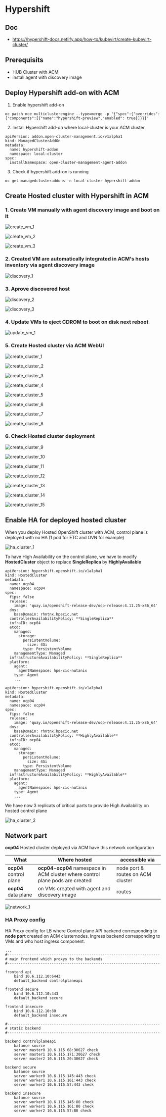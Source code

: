 # Hypershift

## Doc

- https://hypershift-docs.netlify.app/how-to/kubevirt/create-kubevirt-cluster/


## Prerequisits

* HUB Cluster with ACM
* install agent with discovery image

## Deploy Hypershift add-on with ACM

1. Enable hypershift add-on

```
oc patch mce multiclusterengine --type=merge -p '{"spec":{"overrides":{"components":[{"name":"hypershift-preview","enabled": true}]}}}'
```

2. Install Hypershift add-on where local-cluster is your ACM cluster

```
apiVersion: addon.open-cluster-management.io/v1alpha1
kind: ManagedClusterAddOn
metadata:
  name: hypershift-addon
  namespace: local-cluster
spec:
  installNamespace: open-cluster-management-agent-addon
```

3. Check if hypershift add-on is running

```
oc get managedclusteraddons -n local-cluster hypershift-addon
```

## Create Hosted cluster with Hypershift in ACM

### 1. Create VM manually with agent discovery image and boot on it

![create_vm_1](images/hypershift-1.png)  

![create_vm_2](images/hypershift-2.png) 

![create_vm_3](images/hypershift-3.png) 


### 2. Created VM are automatically integrated in ACM's hosts inventory via agent discovery image

![discovery_1](images/hypershift-4.png)

### 3. Aprove discovered host

![discovery_2](images/hypershift-5.png)

![discovery_3](images/hypershift-6.png)

### 4. Update VMs to eject CDROM to boot on disk next reboot

![update_vm_1](images/hypershift-17.png)

### 5. Create Hosted cluster via ACM WebUI

![create_cluster_1](images/hypershift-7.png)

![create_cluster_2](images/hypershift-8.png)

![create_cluster_3](images/hypershift-9.png)

![create_cluster_4](images/hypershift-10.png)

![create_cluster_5](images/hypershift-11.png)

![create_cluster_6](images/hypershift-12.png)

![create_cluster_7](images/hypershift-13.png)

![create_cluster_8](images/hypershift-14.png)

### 6. Check Hosted cluster deployment 

![create_cluster_9](images/hypershift-15.png)

![create_cluster_10](images/hypershift-16.png)

![create_cluster_11](images/hypershift-17.png)

![create_cluster_12](images/hypershift-18.png)

![create_cluster_13](images/hypershift-19.png)

![create_cluster_14](images/hypershift-20.png)

![create_cluster_15](images/hypershift-23.png)



## Enable HA for deployed hosted cluster

When you deploy Hosted OpenShift cluster with ACM, control plane is deployed with no HA (1 pod for ETC and OVN for example)

![ha_cluster_1](images/hypershift-21.png)

To have High Availability on the control plane, we have to modify **HostedCluster** object to replace **SingleReplica** by **HighlyAvailable**

```
apiVersion: hypershift.openshift.io/v1alpha1
kind: HostedCluster
metadata:
  name: ocp04
  namespace: ocp04
spec:
  fips: false
  release:
    image: 'quay.io/openshift-release-dev/ocp-release:4.11.25-x86_64'
  dns:
    baseDomain: rhntnx.hpecic.net
  controllerAvailabilityPolicy: **SingleReplica**
  infraID: ocp04
  etcd:
    managed:
      storage:
        persistentVolume:
          size: 4Gi
        type: PersistentVolume
    managementType: Managed
  infrastructureAvailabilityPolicy: **SingleReplica**
  platform:
    agent:
      agentNamespace: hpe-cic-nutanix
    type: Agent
    ...
```

```
apiVersion: hypershift.openshift.io/v1alpha1
kind: HostedCluster
metadata:
  name: ocp04
  namespace: ocp04
spec:
  fips: false
  release:
    image: 'quay.io/openshift-release-dev/ocp-release:4.11.25-x86_64'
  dns:
    baseDomain: rhntnx.hpecic.net
  controllerAvailabilityPolicy: **HighlyAvailable**
  infraID: ocp04
  etcd:
    managed:
      storage:
        persistentVolume:
          size: 4Gi
        type: PersistentVolume
    managementType: Managed
  infrastructureAvailabilityPolicy: **HighlyAvailable**
  platform:
    agent:
      agentNamespace: hpe-cic-nutanix
    type: Agent
    ...
```

We have now 3 replicats of critical parts to provide High Availability on hosted control plane

![ha_cluster_2](images/hypershift-22.png)


## Network part

**ocp04** Hosted cluster deployed via ACM have this network configuration

| What | Where hosted | accessible via |
| ---- | ------------ | --------------- |
| **ocp04** control plane | **ocp04-ocp04** namespace in ACM cluster where control plane pods are created | node port & routes on ACM cluster |
| **ocp04** data plane | on VMs created with agent and discovery image | routes |

![network_1](images/hypershift-24.png)

### HA Proxy config

HA Proxy config for LB where Control plane API backend corresponding to **node port** created on ACM clusternodes. Ingress backend corresponding to VMs and who host ingress component. 

```
...
#---------------------------------------------------------------------
# main frontend which proxys to the backends
#---------------------------------------------------------------------

frontend api
    bind 10.6.112.10:6443
    default_backend controlplaneapi

frontend secure
    bind 10.6.112.10:443
    default_backend secure

frontend insecure
    bind 10.6.112.10:80
    default_backend insecure

#---------------------------------------------------------------------
# static backend
#---------------------------------------------------------------------

backend controlplaneapi
    balance source
    server master0 10.6.115.68:30627 check
    server master1 10.6.115.171:30627 check
    server master2 10.6.115.20:30627 check

backend secure
    balance source
    server worker0 10.6.115.145:443 check
    server worker1 10.6.115.161:443 check
    server worker2 10.6.115.57:443 check

backend insecure
    balance source
    server worker0 10.6.115.145:80 check
    server worker1 10.6.115.161:80 check
    server worker2 10.6.115.57:80 check
```